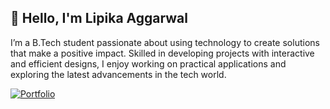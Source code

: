 ## 👋 Hello, I'm Lipika Aggarwal 

<!--
**LipikaAggarwal/LipikaAggarwal** is a ✨ _special_ ✨ repository because its `README.md` (this file) appears on your GitHub profile.

Here are some ideas to get you started:

- 🔭 I’m currently working on ...
- 🌱 I’m currently learning ...
- 👯 I’m looking to collaborate on ...
- 🤔 I’m looking for help with ...
- 💬 Ask me about ...
- 📫 How to reach me: ...
- 😄 Pronouns: ...
- ⚡ Fun fact: ...
-->

I’m a B.Tech student passionate about using technology to create solutions that make a positive impact. Skilled in developing projects with interactive and efficient designs, I enjoy working on practical applications and exploring the latest advancements in the tech world.

[![Portfolio](https://img.shields.io/badge/lipikaaggarwal.github.io/-visit-blueviolet?style=for-the-badge&logoColor=white)](https://lipikaaggarwal.github.io/portfolio-lipika/)

